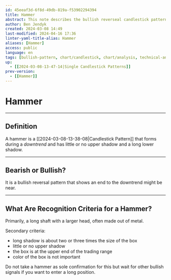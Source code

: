 ```yaml
---
id: 45eeaf3d-6f8d-49db-819a-f53902294394
title: Hammer
abstract: This note describes the bullish reverseal candlestick pattern hammer. It forms during a downtrend and has little or no upper shadow and a longer lower shadow.
author: Ben Jendyk
created: 2024-03-08 14:49
last-modified: 2024-04-16 17:36
linter-yaml-title-alias: Hammer
aliases: [Hammer]
access: public
language: en
tags: [bullish-pattern, chart/candlestick, chart/analysis, technical-analysis]
up:
  - [[2024-03-08-13-47-14|Single Candlestick Patterns]]
prev-version:
  - [[Hammer]]
---
```


# Hammer

--- 

## Definition

A hammer is a [[2024-03-08-13-38-08|Candlestick Pattern]] that forms during a *downtrend* and has little or no upper shadow and a long lower shadow.

--- 

## Bearish or Bullish?

It is a bullish reversal pattern that shows an end to the downtrend might be near. 

--- 

## What Are Recognition Criteria for a Hammer?

Primarily, a long shaft with a larger head, often made out of metal.

Secondary criteria:

- long shadow is about two or three times the size of the box
- little or no upper shadow 
- the box is at the upper end of the trading range
- color of the box is not important

Do not take a hammer as sole confirmation for this but wait for other bullish signals if you want to enter a long position.
